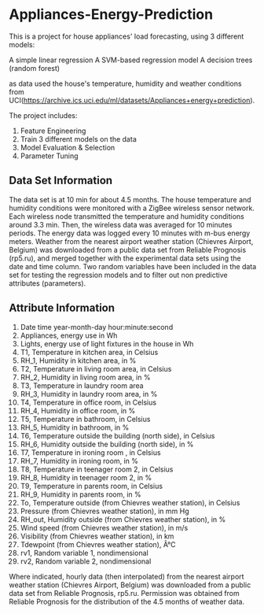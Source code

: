 # Appliances-Energy-Prediction

This is a project for house appliances' load forecasting, using 3 different models:

A simple linear regression 
A SVM-based regression model 
A decision trees (random forest) 

as data used the house's temperature, humidity  and weather conditions from UCI(https://archive.ics.uci.edu/ml/datasets/Appliances+energy+prediction).

The project includes:

1. Feature Engineering
2. Train 3 different models on the data
3. Model Evaluation & Selection
4. Parameter Tuning

## Data Set Information

The data set is at 10 min for about 4.5 months. The house temperature and humidity conditions were monitored with a ZigBee wireless sensor network. Each wireless node transmitted the temperature and humidity conditions around 3.3 min. Then, the wireless data was averaged for 10 minutes periods. The energy data was logged every 10 minutes with m-bus energy meters. Weather from the nearest airport weather station (Chievres Airport, Belgium) was downloaded from a public data set from Reliable Prognosis (rp5.ru), and merged together with the experimental data sets using the date and time column. Two random variables have been included in the data set for testing the regression models and to filter out non predictive attributes (parameters). 

## Attribute Information

1.  Date time year-month-day hour:minute:second 
2.  Appliances, energy use in Wh 
3.  Lights, energy use of light fixtures in the house in Wh 
4.  T1, Temperature in kitchen area, in Celsius 
5.  RH_1, Humidity in kitchen area, in % 
6.  T2, Temperature in living room area, in Celsius 
7.  RH_2, Humidity in living room area, in % 
8.  T3, Temperature in laundry room area 
9.  RH_3, Humidity in laundry room area, in % 
10. T4, Temperature in office room, in Celsius 
11. RH_4, Humidity in office room, in % 
12. T5, Temperature in bathroom, in Celsius 
13. RH_5, Humidity in bathroom, in % 
14. T6, Temperature outside the building (north side), in Celsius 
15. RH_6, Humidity outside the building (north side), in % 
16. T7, Temperature in ironing room , in Celsius 
17. RH_7, Humidity in ironing room, in % 
18. T8, Temperature in teenager room 2, in Celsius 
19. RH_8, Humidity in teenager room 2, in % 
20. T9, Temperature in parents room, in Celsius 
21. RH_9, Humidity in parents room, in % 
22. To, Temperature outside (from Chievres weather station), in Celsius 
23. Pressure (from Chievres weather station), in mm Hg 
24. RH_out, Humidity outside (from Chievres weather station), in % 
25. Wind speed (from Chievres weather station), in m/s 
26. Visibility (from Chievres weather station), in km 
27. Tdewpoint (from Chievres weather station), Â°C 
28. rv1, Random variable 1, nondimensional 
29. rv2, Random variable 2, nondimensional 

Where indicated, hourly data (then interpolated) from the nearest airport weather station (Chievres Airport, Belgium) was downloaded from a public data set from Reliable Prognosis, rp5.ru. Permission was obtained from Reliable Prognosis for the distribution of the 4.5 months of weather data. 








